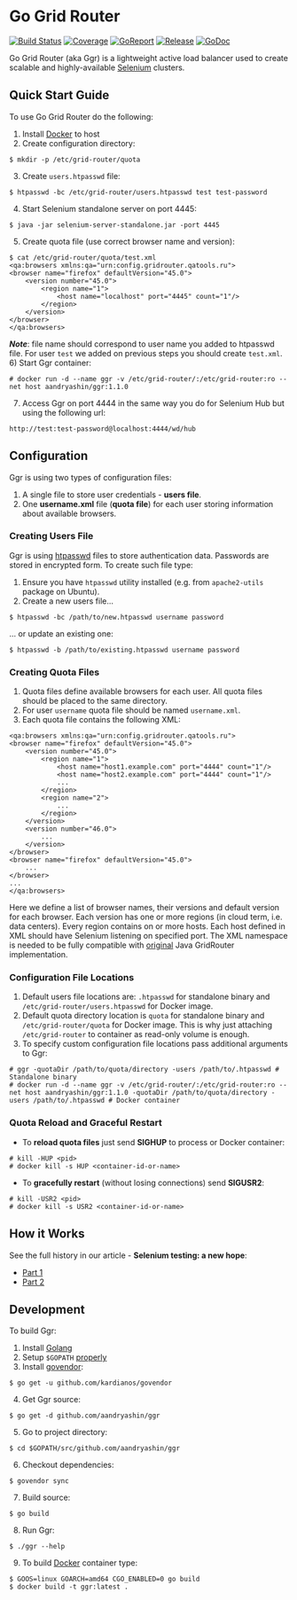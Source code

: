 # Go Grid Router
[![Build Status](https://travis-ci.org/aandryashin/ggr.svg?branch=master)](https://travis-ci.org/aandryashin/ggr)
[![Coverage](https://codecov.io/github/aandryashin/ggr/coverage.svg)](https://codecov.io/gh/aandryashin/ggr)
[![GoReport](https://goreportcard.com/badge/github.com/aandryashin/ggr)](https://goreportcard.com/report/github.com/aandryashin/ggr)
[![Release](https://img.shields.io/github/release/aandryashin/ggr.svg)](https://github.com/aandryashin/ggr/releases/latest)
[![GoDoc](https://godoc.org/github.com/aandryashin/ggr?status.svg)](https://godoc.org/github.com/aandryashin/ggr)

Go Grid Router (aka Ggr) is a lightweight active load balancer used to create scalable and highly-available [Selenium](http://seleniumhq.org/) clusters.

## Quick Start Guide
To use Go Grid Router do the following:
1) Install [Docker](http://docker.com/) to host
2) Create configuration directory:
```
$ mkdir -p /etc/grid-router/quota
```
3) Create ```users.htpasswd``` file:
```
$ htpasswd -bc /etc/grid-router/users.htpasswd test test-password
```
4) Start Selenium standalone server on port 4445:
```
$ java -jar selenium-server-standalone.jar -port 4445
```
5) Create quota file (use correct browser name and version):
```
$ cat /etc/grid-router/quota/test.xml
<qa:browsers xmlns:qa="urn:config.gridrouter.qatools.ru">
<browser name="firefox" defaultVersion="45.0">
    <version number="45.0">
        <region name="1">
            <host name="localhost" port="4445" count="1"/>
        </region>
    </version>
</browser>
</qa:browsers>
```
***Note***: file name should correspond to user name you added to htpasswd file. For user ```test``` we added on previous steps you should create ```test.xml```.
6) Start Ggr container:
```
# docker run -d --name ggr -v /etc/grid-router/:/etc/grid-router:ro --net host aandryashin/ggr:1.1.0
```
7) Access Ggr on port 4444 in the same way you do for Selenium Hub but using the following url:
```
http://test:test-password@localhost:4444/wd/hub
```

## Configuration
Ggr is using two types of configuration files: 
1) A single file to store user credentials - **users file**.
2) One **username.xml** file (**quota file**) for each user storing information about available browsers. 

### Creating Users File
Ggr is using [htpasswd](https://httpd.apache.org/docs/2.4/misc/password_encryptions.html) files to store authentication data. Passwords are stored in encrypted form. To create such file type:
1) Ensure you have ```htpasswd``` utility installed (e.g. from ```apache2-utils``` package on Ubuntu).
2) Create a new users file...
```
$ htpasswd -bc /path/to/new.htpasswd username password
```
... or update an existing one:
```
$ htpasswd -b /path/to/existing.htpasswd username password
```

### Creating Quota Files
1) Quota files define available browsers for each user. All quota files should be placed to the same directory. 
2) For user ```username``` quota file should be named ```username.xml```.
3) Each quota file contains the following XML:
```
<qa:browsers xmlns:qa="urn:config.gridrouter.qatools.ru">
<browser name="firefox" defaultVersion="45.0">
    <version number="45.0">
        <region name="1">
            <host name="host1.example.com" port="4444" count="1"/>
            <host name="host2.example.com" port="4444" count="1"/>
            ...
        </region>
        <region name="2">
            ...
        </region>
    </version>
    <version number="46.0">
        ...
    </version>    
</browser>
<browser name="firefox" defaultVersion="45.0">
    ...
</browser>
...
</qa:browsers>
```
Here we define a list of browser names, their versions and default version for each browser. Each version has one or more regions (in cloud term, i.e. data centers). Every region contains on or more hosts. Each host defined in XML should have Selenium listening on specified port. The XML namespace is needed to be fully compatible with [original](http://github.com/seleniumkit/gridrouter) Java GridRouter implementation.

### Configuration File Locations
1) Default users file locations are: ```.htpasswd``` for standalone binary and ```/etc/grid-router/users.htpasswd``` for Docker image.
2) Default quota directory location is ```quota``` for standalone binary and ```/etc/grid-router/quota``` for Docker image. This is why just attaching ```/etc/grid-router``` to container as read-only volume is enough.
3) To specify custom configuration file locations pass additional arguments to Ggr:
```
# ggr -quotaDir /path/to/quota/directory -users /path/to/.htpasswd # Standalone binary
# docker run -d --name ggr -v /etc/grid-router/:/etc/grid-router:ro --net host aandryashin/ggr:1.1.0 -quotaDir /path/to/quota/directory -users /path/to/.htpasswd # Docker container
```

### Quota Reload and Graceful Restart
* To **reload quota files** just send **SIGHUP** to process or Docker container:
```
# kill -HUP <pid>
# docker kill -s HUP <container-id-or-name>
```
* To **gracefully restart** (without losing connections) send **SIGUSR2**:
```
# kill -USR2 <pid>
# docker kill -s USR2 <container-id-or-name>
```

## How it Works
See the full history in our article - **Selenium testing: a new hope**:
* [Part 1](https://hackernoon.com/selenium-testing-a-new-hope-7fa87a501ee9)
* [Part 2](https://hackernoon.com/selenium-testing-a-new-hope-a00649cdb100)

## Development
To build Ggr:

1) Install [Golang](https://golang.org/doc/install)
2) Setup `$GOPATH` [properly](https://github.com/golang/go/wiki/GOPATH)
3) Install [govendor](https://github.com/kardianos/govendor): 
```
$ go get -u github.com/kardianos/govendor
```
4) Get Ggr source:
```
$ go get -d github.com/aandryashin/ggr
```
5) Go to project directory:
```
$ cd $GOPATH/src/github.com/aandryashin/ggr
```
6) Checkout dependencies:
```
$ govendor sync
```
7) Build source:
```
$ go build
```
8) Run Ggr:
```
$ ./ggr --help
```
9) To build [Docker](http://docker.com/) container type:
```
$ GOOS=linux GOARCH=amd64 CGO_ENABLED=0 go build
$ docker build -t ggr:latest .
```